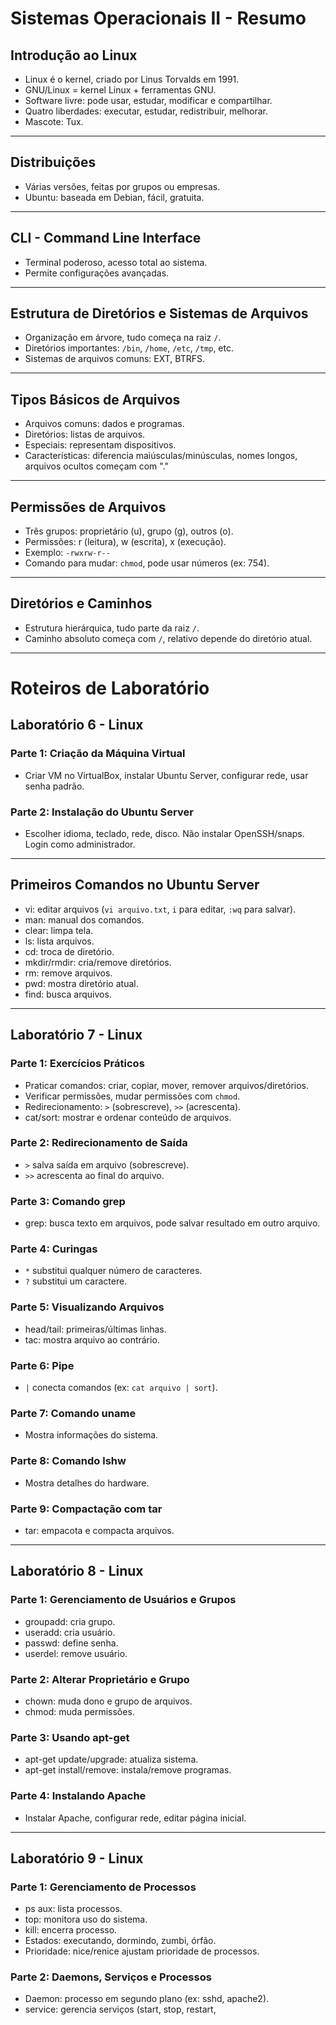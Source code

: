 # Sistemas Operacionais II - Resumo

## Introdução ao Linux

- Linux é o kernel, criado por Linus Torvalds em 1991.
- GNU/Linux = kernel Linux + ferramentas GNU.
- Software livre: pode usar, estudar, modificar e compartilhar.
- Quatro liberdades: executar, estudar, redistribuir, melhorar.
- Mascote: Tux.

---

## Distribuições

- Várias versões, feitas por grupos ou empresas.
- Ubuntu: baseada em Debian, fácil, gratuita.

---

## CLI - Command Line Interface

- Terminal poderoso, acesso total ao sistema.
- Permite configurações avançadas.

---

## Estrutura de Diretórios e Sistemas de Arquivos

- Organização em árvore, tudo começa na raiz `/`.
- Diretórios importantes: `/bin`, `/home`, `/etc`, `/tmp`, etc.
- Sistemas de arquivos comuns: EXT, BTRFS.

---

## Tipos Básicos de Arquivos

- Arquivos comuns: dados e programas.
- Diretórios: listas de arquivos.
- Especiais: representam dispositivos.
- Características: diferencia maiúsculas/minúsculas, nomes longos, arquivos ocultos começam com "."

---

## Permissões de Arquivos

- Três grupos: proprietário (u), grupo (g), outros (o).
- Permissões: r (leitura), w (escrita), x (execução).
- Exemplo: `-rwxrw-r--`
- Comando para mudar: `chmod`, pode usar números (ex: 754).

---

## Diretórios e Caminhos

- Estrutura hierárquica, tudo parte da raiz `/`.
- Caminho absoluto começa com `/`, relativo depende do diretório atual.

---

# Roteiros de Laboratório

## Laboratório 6 - Linux

### Parte 1: Criação da Máquina Virtual

- Criar VM no VirtualBox, instalar Ubuntu Server, configurar rede, usar senha padrão.

### Parte 2: Instalação do Ubuntu Server

- Escolher idioma, teclado, rede, disco. Não instalar OpenSSH/snaps. Login como administrador.

---

## Primeiros Comandos no Ubuntu Server

- vi: editar arquivos (`vi arquivo.txt`, `i` para editar, `:wq` para salvar).
- man: manual dos comandos.
- clear: limpa tela.
- ls: lista arquivos.
- cd: troca de diretório.
- mkdir/rmdir: cria/remove diretórios.
- rm: remove arquivos.
- pwd: mostra diretório atual.
- find: busca arquivos.

---

## Laboratório 7 - Linux

### Parte 1: Exercícios Práticos

- Praticar comandos: criar, copiar, mover, remover arquivos/diretórios.
- Verificar permissões, mudar permissões com `chmod`.
- Redirecionamento: `>` (sobrescreve), `>>` (acrescenta).
- cat/sort: mostrar e ordenar conteúdo de arquivos.

### Parte 2: Redirecionamento de Saída

- `>` salva saída em arquivo (sobrescreve).
- `>>` acrescenta ao final do arquivo.

### Parte 3: Comando grep

- grep: busca texto em arquivos, pode salvar resultado em outro arquivo.

### Parte 4: Curingas

- `*` substitui qualquer número de caracteres.
- `?` substitui um caractere.

### Parte 5: Visualizando Arquivos

- head/tail: primeiras/últimas linhas.
- tac: mostra arquivo ao contrário.

### Parte 6: Pipe

- `|` conecta comandos (ex: `cat arquivo | sort`).

### Parte 7: Comando uname

- Mostra informações do sistema.

### Parte 8: Comando lshw

- Mostra detalhes do hardware.

### Parte 9: Compactação com tar

- tar: empacota e compacta arquivos.

---

## Laboratório 8 - Linux

### Parte 1: Gerenciamento de Usuários e Grupos

- groupadd: cria grupo.
- useradd: cria usuário.
- passwd: define senha.
- userdel: remove usuário.

### Parte 2: Alterar Proprietário e Grupo

- chown: muda dono e grupo de arquivos.
- chmod: muda permissões.

### Parte 3: Usando apt-get

- apt-get update/upgrade: atualiza sistema.
- apt-get install/remove: instala/remove programas.

### Parte 4: Instalando Apache

- Instalar Apache, configurar rede, editar página inicial.

---

## Laboratório 9 - Linux

### Parte 1: Gerenciamento de Processos

- ps aux: lista processos.
- top: monitora uso do sistema.
- kill: encerra processo.
- Estados: executando, dormindo, zumbi, órfão.
- Prioridade: nice/renice ajustam prioridade de processos.

### Parte 2: Daemons, Serviços e Processos

- Daemon: processo em segundo plano (ex: sshd, apache2).
- service: gerencia serviços (start, stop, restart,
